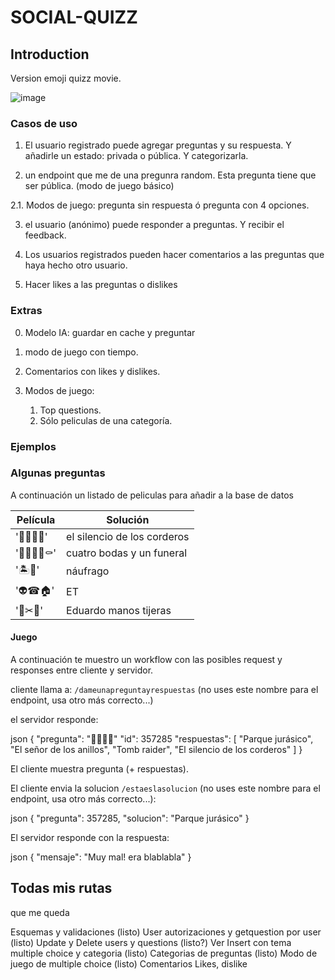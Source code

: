 # SOCIAL-QUIZZ

## Introduction

Version emoji quizz movie.

![image](/DD-COMPOSITE-EMOJI-QUIZ-1.webp)

### Casos de uso

1. El usuario registrado puede agregar preguntas y su respuesta.
   Y añadirle un estado: privada o pública. Y categorizarla.

2. un endpoint que me de una pregunra random. Esta pregunta tiene que ser pública. (modo de juego básico)

2.1. Modos de juego: pregunta sin respuesta ó pregunta con 4 opciones.

3. el usuario (anónimo) puede responder a preguntas. Y recibir el feedback.

4. Los usuarios registrados pueden hacer comentarios a las preguntas que haya hecho otro usuario.

5. Hacer likes a las preguntas o dislikes

### Extras


0. Modelo IA: guardar en cache y preguntar

1. modo de juego con tiempo.
2. Comentarios con likes y dislikes.
3. Modos de juego:
   1. Top questions.
   2. Sólo peliculas de una categoría.

### Ejemplos

### Algunas preguntas

A continuación un listado de peliculas para añadir a la base de datos

| Película     | Solución                    |
| ------------ | --------------------------- |
| '🔕🐑🐑🐑'   | el silencio de los corderos |
| '💍💍💍💍⚰️' | cuatro bodas y un funeral   |
| '🏝️🏐'       | náufrago                    |
| '👽☎🏠'      | ET                          |
| '👦✂👐'      | Eduardo manos tijeras       |

#### Juego

A continuación te muestro un workflow con las posibles request y responses entre cliente y servidor.

cliente llama a: `/dameunapreguntayrespuestas` (no uses este nombre para el endpoint, usa otro más correcto...)

el servidor responde:

json
{
    "pregunta": "🔕🐑🐑🐑"
    "id": 357285
    "respuestas": [
        "Parque jurásico",
        "El señor de los anillos",
        "Tomb raider",
        "El silencio de los corderos"
    ]
}

El cliente muestra pregunta (+ respuestas).

El cliente envia la solucion `/estaeslasolucion` (no uses este nombre para el endpoint, usa otro más correcto...):

json
{
  "pregunta": 357285,
  "solucion": "Parque jurásico"
}

El servidor responde con la respuesta:

json
{
  "mensaje": "Muy mal! era blablabla"
}

## Todas mis rutas





que me queda

Esquemas y validaciones (listo)
User autorizaciones y getquestion por user (listo)
Update y Delete users y questions (listo?)
Ver Insert con tema multiple choice y categoria (listo)
Categorias de preguntas (listo)
Modo de juego de multiple choice (listo)
Comentarios
Likes, dislike